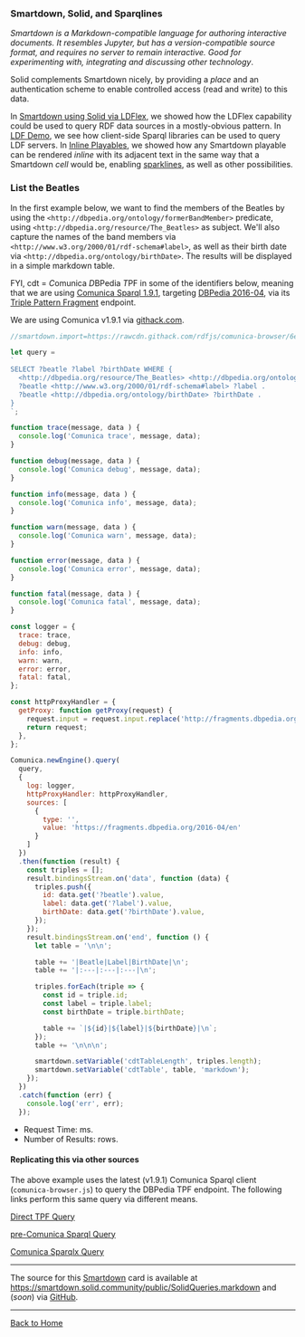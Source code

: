 ### Smartdown, Solid, and Sparqlines

*Smartdown is a Markdown-compatible language for authoring interactive documents. It resembles Jupyter, but has a version-compatible source format, and requires no server to remain interactive. Good for experimenting with, integrating and discussing other technology*.

Solid complements Smartdown nicely, by providing a *place* and an authentication scheme to enable controlled access (read and write) to this data.

In [Smartdown using Solid via LDFlex](:/public/SolidLDFlex.markdown), we showed how the LDFlex capability could be used to query RDF data sources in a mostly-obvious pattern. In [LDF Demo](:@/public/SolidLDFlex.markdown), we see how client-side Sparql libraries can be used to query LDF servers. In [Inline Playables](:@/public/Inlines.markdown), we showed how any Smartdown playable can be rendered *inline* with its adjacent text in the same way that a Smartdown *cell* would be, enabling [sparklines](https://en.wikipedia.org/wiki/Sparkline), as well as other possibilities.

### List the Beatles

In the first example below, we want to find the members of the Beatles by using the `<http://dbpedia.org/ontology/formerBandMember>` predicate, using `<http://dbpedia.org/resource/The_Beatles>` as subject. We'll also capture the names of the band members via `<http://www.w3.org/2000/01/rdf-schema#label>`, as well as their birth date via `<http://dbpedia.org/ontology/birthDate>`. The results will be displayed in a simple markdown table.

FYI, cdt = *C*omunica *D*BPedia *T*PF in some of the identifiers below, meaning that we are using [Comunica Sparql 1.9.1](https://github.com/comunica/comunica/tree/master/packages/actor-init-sparql#readme), targeting [DBPedia 2016-04](https://fragments.dbpedia.org/2016-04/en), via its [Triple Pattern Fragment](https://linkeddatafragments.org/in-depth/#tpf) endpoint.

We are using Comunica v1.9.1 via [githack.com](https://rawcdn.githack.com/rdfjs/comunica-browser/6e039533038a46155512bc50b5c8a59294a0a0d7/versions/1.9.1/packages/actor-init-sparql-file/comunica-browser.js).


```javascript /playable/autoplay
//smartdown.import=https://rawcdn.githack.com/rdfjs/comunica-browser/6e039533038a46155512bc50b5c8a59294a0a0d7/versions/1.9.1/packages/actor-init-sparql/comunica-browser.js

let query =
`
SELECT ?beatle ?label ?birthDate WHERE {
  <http://dbpedia.org/resource/The_Beatles> <http://dbpedia.org/ontology/formerBandMember> ?beatle .
  ?beatle <http://www.w3.org/2000/01/rdf-schema#label> ?label .
  ?beatle <http://dbpedia.org/ontology/birthDate> ?birthDate .
}
`;

function trace(message, data ) {
  console.log('Comunica trace', message, data);
}

function debug(message, data ) {
  console.log('Comunica debug', message, data);
}

function info(message, data ) {
  console.log('Comunica info', message, data);
}

function warn(message, data ) {
  console.log('Comunica warn', message, data);
}

function error(message, data ) {
  console.log('Comunica error', message, data);
}

function fatal(message, data ) {
  console.log('Comunica fatal', message, data);
}

const logger = {
  trace: trace,
  debug: debug,
  info: info,
  warn: warn,
  error: error,
  fatal: fatal,
};

const httpProxyHandler = {
  getProxy: function getProxy(request) {
    request.input = request.input.replace('http://fragments.dbpedia.org', 'https://fragments.dbpedia.org');
    return request;
  },
};

Comunica.newEngine().query(
  query,
  {
    log: logger,
    httpProxyHandler: httpProxyHandler,
    sources: [
      {
        type: '',
        value: 'https://fragments.dbpedia.org/2016-04/en'
      }
    ]
  })
  .then(function (result) {
    const triples = [];
    result.bindingsStream.on('data', function (data) {
      triples.push({
        id: data.get('?beatle').value,
        label: data.get('?label').value,
        birthDate: data.get('?birthDate').value,
      });
    });
    result.bindingsStream.on('end', function () {
      let table = '\n\n';

      table += '|Beatle|Label|BirthDate|\n';
      table += '|:---|:---|:---|\n';

      triples.forEach(triple => {
        const id = triple.id;
        const label = triple.label;
        const birthDate = triple.birthDate;

        table += `|${id}|${label}|${birthDate}|\n`;
      });
      table += '\n\n\n';

      smartdown.setVariable('cdtTableLength', triples.length);
      smartdown.setVariable('cdtTable', table, 'markdown');
    });
  })
  .catch(function (err) {
    console.log('err', err);
  });
```

- Request Time: [](:!cdtTime)ms.
- Number of Results: [](:!cdtTableLength)rows.

[](:!cdtTable|markdown)

#### Replicating this via other sources

The above example uses the latest (v1.9.1) Comunica Sparql client (`comunica-browser.js`) to query the DBPedia TPF endpoint. The following links perform this same query via different means.

[Direct TPF Query](http://fragments.dbpedia.org/2016-04/en?subject=http%3A%2F%2Fdbpedia.org%2Fresource%2FThe_Beatles&predicate=http%3A%2F%2Fdbpedia.org%2Fontology%2FformerBandMember&object=)

[pre-Comunica Sparql Query](http://client.linkeddatafragments.org/#datasources=http%3A%2F%2Ffragments.dbpedia.org%2F2016-04%2Fen&query=SELECT%20%3Flabel%20WHERE%20%7B%0A%20%20%3Chttp%3A%2F%2Fdbpedia.org%2Fresource%2FThe_Beatles%3E%20%3Chttp%3A%2F%2Fdbpedia.org%2Fontology%2FformerBandMember%3E%20%3Fbeatle%20.%0A%20%20%3Fbeatle%20%3Chttp%3A%2F%2Fwww.w3.org%2F2000%2F01%2Frdf-schema%23label%3E%20%3Flabel.%0A%7D)

[Comunica Sparqlx Query](http://query.linkeddatafragments.org/#transientDatasources=http%3A%2F%2Ffragments.dbpedia.org%2F2016-04%2Fen&query=SELECT%20%3Flabel%20WHERE%20%7B%0A%20%20%3Chttp%3A%2F%2Fdbpedia.org%2Fresource%2FThe_Beatles%3E%20%3Chttp%3A%2F%2Fdbpedia.org%2Fontology%2FformerBandMember%3E%20%3Fbeatle%20.%0A%20%20%3Fbeatle%20%3Chttp%3A%2F%2Fwww.w3.org%2F2000%2F01%2Frdf-schema%23label%3E%20%3Flabel%20.%0A%7D)

---

The source for this [Smartdown](https://smartdown.io) card is available at https://smartdown.solid.community/public/SolidQueries.markdown and (*soon*) via [GitHub](https://github.com/smartdown/solid/site/SolidQueries.markdown).

---

[Back to Home](:@/public/Home.markdown)





